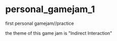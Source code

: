# personal_gamejam_1
first personal gamejam//practice

the theme of this game jam is "Indirect Interaction"

